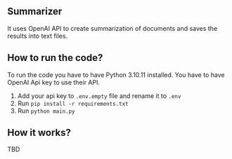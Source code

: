 ## Summarizer

It uses OpenAI API to create summarization of documents and saves the results into text files.

## How to run the code?
To run the code you have to have Python 3.10.11 installed.
You have to have OpenAI Api key to use their API.

1. Add your api key to `.env.empty` file and rename it to `.env`
2. Run `pip install -r requirements.txt`
3. Run `python main.py`

## How it works?
TBD